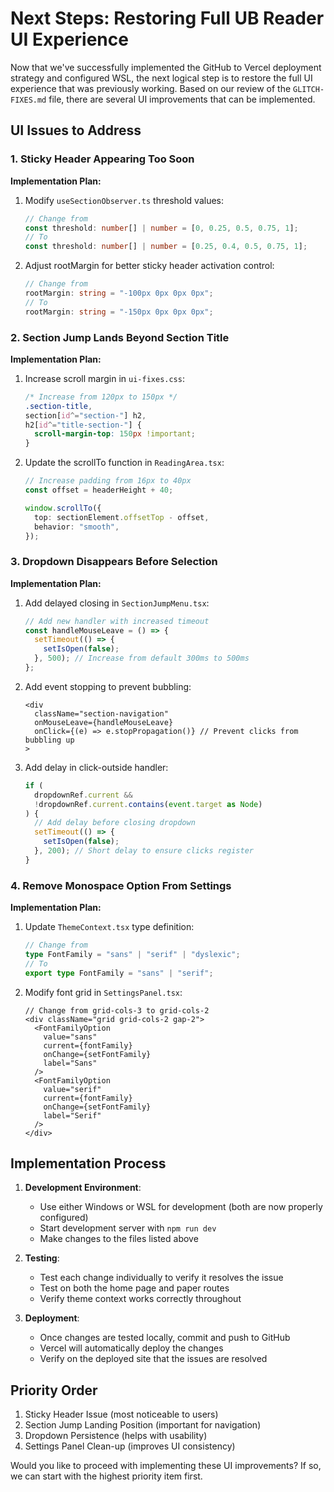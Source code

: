 # Next Steps: Restoring Full UB Reader UI Experience

Now that we've successfully implemented the GitHub to Vercel deployment strategy and configured WSL, the next logical step is to restore the full UI experience that was previously working. Based on our review of the `GLITCH-FIXES.md` file, there are several UI improvements that can be implemented.

## UI Issues to Address

### 1. Sticky Header Appearing Too Soon

**Implementation Plan:**

1. Modify `useSectionObserver.ts` threshold values:

   ```typescript
   // Change from
   const threshold: number[] | number = [0, 0.25, 0.5, 0.75, 1];
   // To
   const threshold: number[] | number = [0.25, 0.4, 0.5, 0.75, 1];
   ```

2. Adjust rootMargin for better sticky header activation control:
   ```typescript
   // Change from
   rootMargin: string = "-100px 0px 0px 0px";
   // To
   rootMargin: string = "-150px 0px 0px 0px";
   ```

### 2. Section Jump Lands Beyond Section Title

**Implementation Plan:**

1. Increase scroll margin in `ui-fixes.css`:

   ```css
   /* Increase from 120px to 150px */
   .section-title,
   section[id^="section-"] h2,
   h2[id^="title-section-"] {
     scroll-margin-top: 150px !important;
   }
   ```

2. Update the scrollTo function in `ReadingArea.tsx`:

   ```typescript
   // Increase padding from 16px to 40px
   const offset = headerHeight + 40;

   window.scrollTo({
     top: sectionElement.offsetTop - offset,
     behavior: "smooth",
   });
   ```

### 3. Dropdown Disappears Before Selection

**Implementation Plan:**

1. Add delayed closing in `SectionJumpMenu.tsx`:

   ```typescript
   // Add new handler with increased timeout
   const handleMouseLeave = () => {
     setTimeout(() => {
       setIsOpen(false);
     }, 500); // Increase from default 300ms to 500ms
   };
   ```

2. Add event stopping to prevent bubbling:

   ```tsx
   <div
     className="section-navigation"
     onMouseLeave={handleMouseLeave}
     onClick={(e) => e.stopPropagation()} // Prevent clicks from bubbling up
   >
   ```

3. Add delay in click-outside handler:
   ```typescript
   if (
     dropdownRef.current &&
     !dropdownRef.current.contains(event.target as Node)
   ) {
     // Add delay before closing dropdown
     setTimeout(() => {
       setIsOpen(false);
     }, 200); // Short delay to ensure clicks register
   }
   ```

### 4. Remove Monospace Option From Settings

**Implementation Plan:**

1. Update `ThemeContext.tsx` type definition:

   ```typescript
   // Change from
   type FontFamily = "sans" | "serif" | "dyslexic";
   // To
   export type FontFamily = "sans" | "serif";
   ```

2. Modify font grid in `SettingsPanel.tsx`:
   ```tsx
   // Change from grid-cols-3 to grid-cols-2
   <div className="grid grid-cols-2 gap-2">
     <FontFamilyOption
       value="sans"
       current={fontFamily}
       onChange={setFontFamily}
       label="Sans"
     />
     <FontFamilyOption
       value="serif"
       current={fontFamily}
       onChange={setFontFamily}
       label="Serif"
     />
   </div>
   ```

## Implementation Process

1. **Development Environment**:

   - Use either Windows or WSL for development (both are now properly configured)
   - Start development server with `npm run dev`
   - Make changes to the files listed above

2. **Testing**:

   - Test each change individually to verify it resolves the issue
   - Test on both the home page and paper routes
   - Verify theme context works correctly throughout

3. **Deployment**:
   - Once changes are tested locally, commit and push to GitHub
   - Vercel will automatically deploy the changes
   - Verify on the deployed site that the issues are resolved

## Priority Order

1. Sticky Header Issue (most noticeable to users)
2. Section Jump Landing Position (important for navigation)
3. Dropdown Persistence (helps with usability)
4. Settings Panel Clean-up (improves UI consistency)

Would you like to proceed with implementing these UI improvements? If so, we can start with the highest priority item first.
